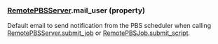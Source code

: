 ### [RemotePBSServer](RemotePBSServer.md).mail_user (property)




Default email to send notification from the PBS scheduler when calling
[RemotePBSServer.submit_job](RemotePBSServer.submit_job.md) or [RemotePBSJob.submit_script](RemotePBSJob.submit_script.md).

